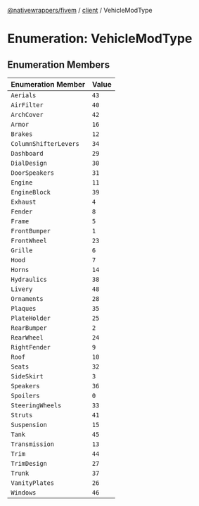 [@nativewrappers/fivem](../../README.md) / [client](../README.md) / VehicleModType

# Enumeration: VehicleModType

## Enumeration Members

| Enumeration Member | Value |
| :------ | :------ |
| `Aerials` | `43` |
| `AirFilter` | `40` |
| `ArchCover` | `42` |
| `Armor` | `16` |
| `Brakes` | `12` |
| `ColumnShifterLevers` | `34` |
| `Dashboard` | `29` |
| `DialDesign` | `30` |
| `DoorSpeakers` | `31` |
| `Engine` | `11` |
| `EngineBlock` | `39` |
| `Exhaust` | `4` |
| `Fender` | `8` |
| `Frame` | `5` |
| `FrontBumper` | `1` |
| `FrontWheel` | `23` |
| `Grille` | `6` |
| `Hood` | `7` |
| `Horns` | `14` |
| `Hydraulics` | `38` |
| `Livery` | `48` |
| `Ornaments` | `28` |
| `Plaques` | `35` |
| `PlateHolder` | `25` |
| `RearBumper` | `2` |
| `RearWheel` | `24` |
| `RightFender` | `9` |
| `Roof` | `10` |
| `Seats` | `32` |
| `SideSkirt` | `3` |
| `Speakers` | `36` |
| `Spoilers` | `0` |
| `SteeringWheels` | `33` |
| `Struts` | `41` |
| `Suspension` | `15` |
| `Tank` | `45` |
| `Transmission` | `13` |
| `Trim` | `44` |
| `TrimDesign` | `27` |
| `Trunk` | `37` |
| `VanityPlates` | `26` |
| `Windows` | `46` |
